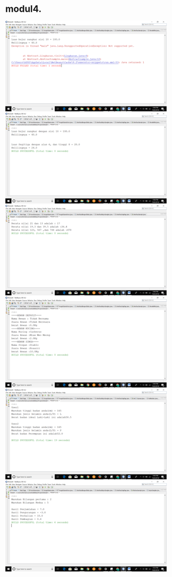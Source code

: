 # modul4.
![alt text](https://github.com/cleara/modul4./blob/master/Screenshot%20(53).png)
![alt text](https://github.com/cleara/modul4./blob/master/Screenshot%20(54).png)
![alt text](https://github.com/cleara/modul4./blob/master/Screenshot%20(55).png)
![alt text](https://github.com/cleara/modul4./blob/master/Screenshot%20(56).png)
![alt text](https://github.com/cleara/modul4./blob/master/Screenshot%20(57).png)
![alt text](https://github.com/cleara/modul4./blob/master/Screenshot%20(58).png)
